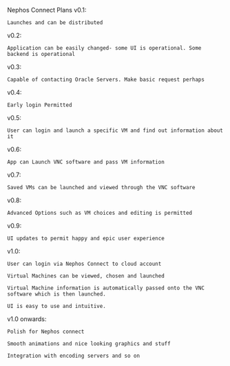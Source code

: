 Nephos Connect Plans 
v0.1:  

    Launches and can be distributed  

v0.2:  

    Application can be easily changed- some UI is operational. Some backend is operational 

v0.3:  

    Capable of contacting Oracle Servers. Make basic request perhaps 

v0.4:  

    Early login Permitted 

v0.5:  

    User can login and launch a specific VM and find out information about it 

v0.6:  

    App can Launch VNC software and pass VM information 

v0.7:  

    Saved VMs can be launched and viewed through the VNC software 

v0.8:  

    Advanced Options such as VM choices and editing is permitted 

v0.9:  

    UI updates to permit happy and epic user experience 

v1.0:  

    User can login via Nephos Connect to cloud account 

    Virtual Machines can be viewed, chosen and launched 

    Virtual Machine information is automatically passed onto the VNC software which is then launched.  

    UI is easy to use and intuitive. 

v1.0 onwards:  

    Polish for Nephos connect 

    Smooth animations and nice looking graphics and stuff 

    Integration with encoding servers and so on 

 